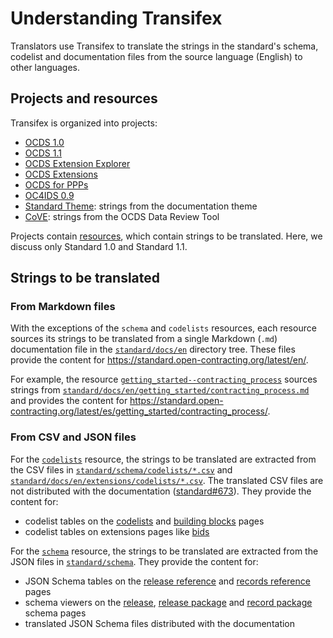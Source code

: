# Understanding Transifex

Translators use Transifex to translate the strings in the standard's schema, codelist and documentation files from the source language (English) to other languages.

## Projects and resources

Transifex is organized into projects:

* [OCDS 1.0](https://www.transifex.com/OpenDataServices/open-contracting-standard-1-0/dashboard/)
* [OCDS 1.1](https://www.transifex.com/OpenDataServices/open-contracting-standard-1-1/dashboard/)
* [OCDS Extension Explorer](https://www.transifex.com/OpenDataServices/ocds-extension-explorer/dashboard/)
* [OCDS Extensions](https://www.transifex.com/OpenDataServices/ocds-extensions/dashboard/)
* [OCDS for PPPs](https://www.transifex.com/OpenDataServices/ocds-for-ppps/dashboard/)
* [OC4IDS 0.9](https://www.transifex.com/OpenDataServices/oc4ids-09/dashboard/)
* [Standard Theme](https://www.transifex.com/OpenDataServices/open-contracting-standard-theme/dashboard/): strings from the documentation theme
* [CoVE](https://www.transifex.com/OpenDataServices/cove/dashboard/): strings from the OCDS Data Review Tool

Projects contain [resources](https://www.transifex.com/OpenDataServices/open-contracting-standard-1-1/content/), which contain strings to be translated. Here, we discuss only Standard 1.0 and Standard 1.1.

## Strings to be translated

### From Markdown files

With the exceptions of the `schema` and `codelists` resources, each resource sources its strings to be translated from a single Markdown (`.md`) documentation file in the [`standard/docs/en`](https://github.com/open-contracting/standard/tree/HEAD/standard/docs/en) directory tree. These files provide the content for <https://standard.open-contracting.org/latest/en/>.

For example, the resource [`getting_started--contracting_process`](https://www.transifex.com/OpenDataServices/open-contracting-standard-1-1/translate/#es/getting_started--contracting_process/111787219) sources strings from [`standard/docs/en/getting_started/contracting_process.md`](https://github.com/open-contracting/standard/blob/HEAD/standard/docs/en/getting_started/contracting_process.md) and provides the content for <https://standard.open-contracting.org/latest/es/getting_started/contracting_process/>.

### From CSV and JSON files

For the [`codelists`](https://www.transifex.com/OpenDataServices/open-contracting-standard-1-1/translate/#es/codelists/76986036) resource, the strings to be translated are extracted from the CSV files in [`standard/schema/codelists/*.csv`](https://github.com/open-contracting/standard/tree/HEAD/standard/schema/codelists) and [`standard/docs/en/extensions/codelists/*.csv`](https://github.com/open-contracting/standard/tree/HEAD/standard/docs/en/extensions/codelists). The translated CSV files are not distributed with the documentation ([standard#673](https://github.com/open-contracting/standard/issues/673)). They provide the content for: 

* codelist tables on the [codelists](https://standard.open-contracting.org/latest/es/schema/codelists/) and [building blocks](https://standard.open-contracting.org/latest/es/getting_started/building_blocks/) pages
* codelist tables on extensions pages like [bids](https://standard.open-contracting.org/latest/es/extensions/bids/)

For the [`schema`](https://www.transifex.com/OpenDataServices/open-contracting-standard-1-1/translate/#es/schema/76882756) resource, the strings to be translated are extracted from the JSON files in [`standard/schema`](https://github.com/open-contracting/standard/tree/HEAD/standard/schema). They provide the content for:

* JSON Schema tables on the [release reference](https://standard.open-contracting.org/latest/es/schema/reference/) and [records reference](https://standard.open-contracting.org/latest/es/schema/records_reference/) pages
* schema viewers on the [release](https://standard.open-contracting.org/latest/es/schema/release/), [release package](https://standard.open-contracting.org/latest/es/schema/release_package/) and [record package](https://standard.open-contracting.org/latest/es/schema/record_package/) schema pages
* translated JSON Schema files distributed with the documentation
